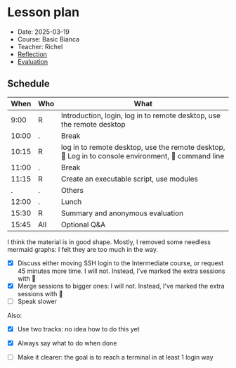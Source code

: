 # Lesson plan

- Date: 2025-03-19
- Course: Basic Bianca
- Teacher: Richel
- [Reflection](../../reflections/20250319/20250319_richel.md)
- [Evaluation](../../evaluations/20250319/README.md)

## Schedule

<!-- markdownlint-disable MD013 --><!-- Tables cannot be split up over lines, hence will break 80 characters per line -->

When  | Who  | What
------|------|-----------------------------
9:00  | R    | Introduction, login, log in to remote desktop, use the remote desktop
10:00 | .    | Break
10:15 | R    | log in to remote desktop, use the remote desktop, :rocket: Log in to console environment, :rocket: command line
11:00 | .    | Break
11:15 | R    | Create an executable script, use modules
.     | .    | Others
12:00 | .    | Lunch
15:30 | R    | Summary and anonymous evaluation
15:45 | All  | Optional Q&A

<!-- markdownlint-enable MD013 -->

I think the material is in good shape.
Mostly, I removed some needless mermaid graphs:
I felt they are too much in the way.

- [x] Discuss either moving SSH login to the Intermediate course,
  or request 45 minutes more time. I will not. Instead, I've marked
  the extra sessions with :rocket:
- [x] Merge sessions to bigger ones: I will not. Instead, I've marked
  the extra sessions with :rocket:
- [ ] Speak slower

Also:

- [x] Use two tracks: no idea how to do this yet
- [x] Always say what to do when done
- [ ] Make it clearer: the goal is to reach a terminal in at least 1
  login way

